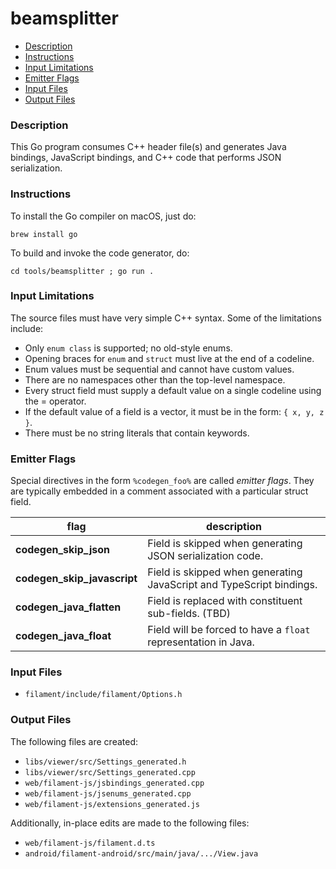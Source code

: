 # beamsplitter

- [Description](#description)
- [Instructions](#instructions)
- [Input Limitations](#input-limitations)
- [Emitter Flags](#emitter-flags)
- [Input Files](#input-files)
- [Output Files](#output-files)

### Description

This Go program consumes C++ header file(s) and generates Java bindings, JavaScript bindings, and
C++ code that performs JSON serialization.

### Instructions

To install the Go compiler on macOS, just do:

    brew install go

To build and invoke the code generator, do:

    cd tools/beamsplitter ; go run .

### Input Limitations

The source files must have very simple C++ syntax. Some of the limitations include:

- Only `enum class` is supported; no old-style enums.
- Opening braces for `enum` and `struct` must live at the end of a codeline.
- Enum values must be sequential and cannot have custom values.
- There are no namespaces other than the top-level namespace.
- Every struct field must supply a default value on a single codeline using the = operator.
- If the default value of a field is a vector, it must be in the form: `{ x, y, z }`.
- There must be no string literals that contain keywords.

### Emitter Flags

Special directives in the form `%codegen_foo%` are called *emitter flags*. They are typically
embedded in a comment associated with a particular struct field.

flag                        | description
--------------------------- | ----
**codegen_skip_json**       | Field is skipped when generating JSON serialization code.
**codegen_skip_javascript** | Field is skipped when generating JavaScript and TypeScript bindings.
**codegen_java_flatten**    | Field is replaced with constituent sub-fields. (TBD)
**codegen_java_float**      | Field will be forced to have a `float` representation in Java.

### Input Files

- `filament/include/filament/Options.h`

### Output Files

 The following files are created:

- `libs/viewer/src/Settings_generated.h`
- `libs/viewer/src/Settings_generated.cpp`
- `web/filament-js/jsbindings_generated.cpp`
- `web/filament-js/jsenums_generated.cpp`
- `web/filament-js/extensions_generated.js`

Additionally, in-place edits are made to the following files:

- `web/filament-js/filament.d.ts`
- `android/filament-android/src/main/java/.../View.java`
